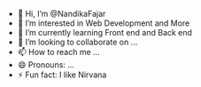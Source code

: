 - 👋 Hi, I’m @NandikaFajar
- 👀 I’m interested in Web Development and More
- 🌱 I’m currently learning Front end and Back end
- 💞️ I’m looking to collaborate on ...
- 📫 How to reach me ...
- 😄 Pronouns: ...
- ⚡ Fun fact: I like Nirvana

<!---
NandikaFajar/NandikaFajar is a ✨ special ✨ repository because its `README.md` (this file) appears on your GitHub profile.
You can click the Preview link to take a look at your changes.
--->
